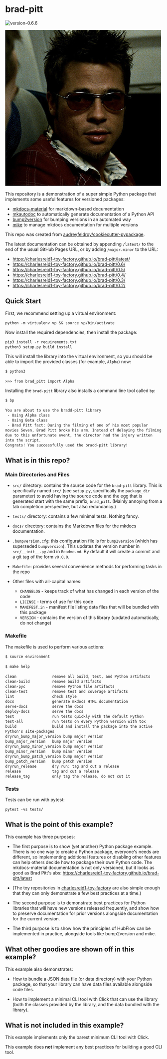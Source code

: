 # brad-pitt

<img alt="version-0.6.6" src="https://img.shields.io/badge/version-0.6.6-orange" />

![Brad Pitt](docs/img/brad.jpg)

This repository is a demonstration of a super simple Python
package that implements some useful features for versioned
packages:

* [mkdocs-material](https://squidfunk.github.io/mkdocs-material/)
  for markdown-based documentation
* [mkautodoc](https://github.com/tomchristie/mkautodoc)
  to automatically generate documentation of a Python API
* [bump2version](https://github.com/c4urself/bump2version/)
  for bumping versions in an automated way
* [mike](https://github.com/jimporter/mike)
  to manage mkdocs documentation for multiple versions

This repo was created from 
[audreyfeldroy/cookiecutter-pypackage](https://github.com/audreyfeldroy/cookiecutter-pypackage).

The latest documentation can be obtained by appending `/latest/` to the end of the usual
GitHub Pages URL, or by adding `/major.minor` to the URL:

* <https://charlesreid1-toy-factory.github.io/brad-pitt/latest/>
* <https://charlesreid1-toy-factory.github.io/brad-pitt/0.6/>
* <https://charlesreid1-toy-factory.github.io/brad-pitt/0.5/>
* <https://charlesreid1-toy-factory.github.io/brad-pitt/0.4/>
* <https://charlesreid1-toy-factory.github.io/brad-pitt/0.3/>
* <https://charlesreid1-toy-factory.github.io/brad-pitt/0.2/>

## Quick Start

First, we recommend setting up a virtual environment:

```
python -m virtualenv vp && source vp/bin/activate
```

Now install the required dependencies, then install the package:

```
pip3 install -r requirements.txt
python3 setup.py build install
```

This will install the library into the virtual environment, so you should
be able to import the provided classes (for example, `Alpha`) now:

```
$ python3

>>> from brad_pitt import Alpha
```

Installing the `brad-pitt` library also installs a command line tool
called `bp`:

```
$ bp

You are about to use the bradd-pitt library
 - Using Alpha class
 - Using Beta class
 - Brad Pitt fact: During the filming of one of his most popular movies Seven, Brad Pitt broke his arm. Instead of delaying the filming due to this unfortunate event, the director had the injury written into the script.
Congrats! You successfully used the bradd-pitt library!
```

## What is in this repo?

### Main Directories and Files

* `src/` directory: contains the source code for the `brad-pitt` library.
  This is specifically named `src/` (see `setup.py`, specifically the
  `package_dir` parameter) to avoid having the source code and the
  egg that is generated start with the same prefix, `brad_pitt`.
  (Mainly annoying from a tab completion perspective, but also redundancy.)

* `tests/` directory: contains a few minimal tests. Nothing fancy.

* `docs/` directory: contains the Markdown files for the mkdocs documentation.

* `.bumpversion.cfg`: this configuration file is for `bump2version` (which has
  superseded `bumpversion`). This updates the version number in `src/__init__.py`
  and in `Readme.md`. By default it will create a commit and a git tag of the form
  `v0.0.0`.

* `Makefile`: provides several convenience methods for performing tasks in the repo

* Other files with all-capital names:
    * `CHANGELOG` - keeps track of what has changed in each version of the code
    * `LICENSE` - terms of use for this code
    * `MANIFEST.in` - manifest file listing data files that will be bundled with this package
    * `VERSION` - contains the version of this library (updated automatically, do not change)

### Makefile

The makefile is used to perform various actions:

```
$ source environment

$ make help

clean                remove all build, test, and Python artifacts
clean-build          remove build artifacts
clean-pyc            remove Python file artifacts
clean-test           remove test and coverage artifacts
lint                 check style
docs                 generate mkdocs HTML documentation
serve-docs           serve the docs
deploy-docs          serve the docs
test                 run tests quickly with the default Python
test-all             run tests on every Python version with tox
build                build and install the package into the active Python's site-packages
dryrun_bump_major_version bump major version
bump_major_version   bump major version
dryrun_bump_minor_version bump major version
bump_minor_version   bump minor version
dryrun_bump_patch_version bump major version
bump_patch_version   bump patch version
dryrun_release       dry run: tag and cut a release
release              tag and cut a release
release_tag          only tag the release, do not cut it
```

### Tests

Tests can be run with pytest:

```
pytest -vs tests/
```


## What is the point of this example?

This example has three purposes:

* The first purpose is to show (yet another) Python package example. There is no one
  way to create a Python package, everyone's needs are different, so implementing
  additional features or disabling other features can help others decide how to
  package their own Python code.
  The mkdocs-material documentation is not only versioned, but it looks as good as
  Brad Pitt's abs:
  <https://charlesreid1-toy-factory.github.io/brad-pitt/latest>

* (The toy repositories in [charlesreid1-toy-factory](https://github.com/charlesreid1-toy-factory/)
  are also simple enough that they can only demonstrate a few best practices at a time.)

* The second purpose is to demonstrate best practices for Python libraries that will have
  new versions released frequently, and show how to preserve documentation for prior
  versions alongside documentation for the current version.

* The third purpose is to show how the principles of HubFlow can be implemented in practice,
  alongside tools like bump2version and mike.


## What other goodies are shown off in this example?

This example also demonstrates:

* How to bundle a JSON data file (or data directory) with your Python package, so that
  your library can have data files available alongside code files.

* How to implement a minimal CLI tool with Click that can use the library (both the classes
  provided by the library, and the data bundled with the library).


## What is not included in this example?

This example implements only the barest minimum CLI tool with Click.

This example does **not** implement any best practices for building a good CLI tool.

